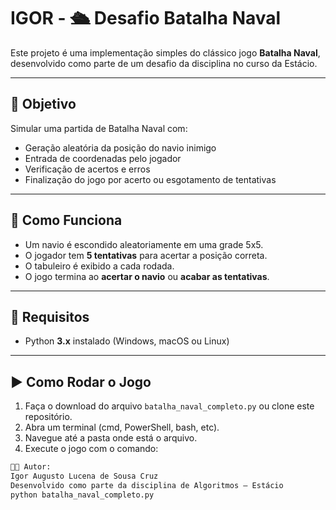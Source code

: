 # IGOR - 🛳️ Desafio Batalha Naval

Este projeto é uma implementação simples do clássico jogo **Batalha Naval**, desenvolvido como parte de um desafio da disciplina no curso da Estácio.

---

## 🎯 Objetivo

Simular uma partida de Batalha Naval com:

- Geração aleatória da posição do navio inimigo  
- Entrada de coordenadas pelo jogador  
- Verificação de acertos e erros  
- Finalização do jogo por acerto ou esgotamento de tentativas

---

## 🧠 Como Funciona

- Um navio é escondido aleatoriamente em uma grade 5x5.  
- O jogador tem **5 tentativas** para acertar a posição correta.  
- O tabuleiro é exibido a cada rodada.  
- O jogo termina ao **acertar o navio** ou **acabar as tentativas**.

---

## 📜 Requisitos

- Python **3.x** instalado (Windows, macOS ou Linux)

---

## ▶️ Como Rodar o Jogo

1. Faça o download do arquivo `batalha_naval_completo.py` ou clone este repositório.  
2. Abra um terminal (cmd, PowerShell, bash, etc).  
3. Navegue até a pasta onde está o arquivo.  
4. Execute o jogo com o comando:

```bash
👨‍💻 Autor:
Igor Augusto Lucena de Sousa Cruz
Desenvolvido como parte da disciplina de Algoritmos — Estácio
python batalha_naval_completo.py
